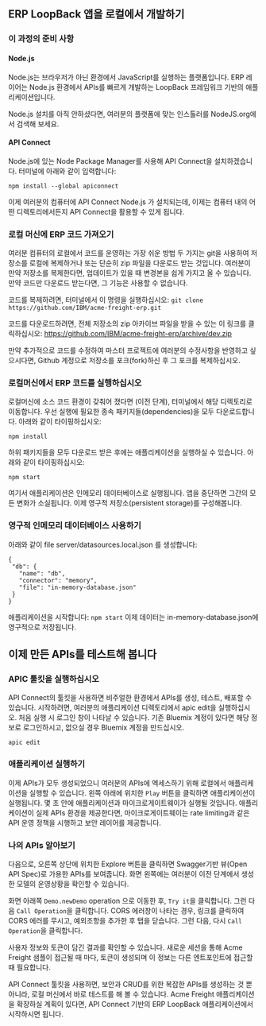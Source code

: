 ## ERP LoopBack 앱을 로컬에서 개발하기

### 이 과정의 준비 사항

#### Node.js
Node.js는 브라우저가 아닌 환경에서 JavaScript를 실행하는 플랫폼입니다. ERP 레이어는 Node.js 환경에서 APIs를 빠르게 개발하는 LoopBack 프레임워크 기반의 애플리케이션입니다.

Node.js 설치를 아직 안하셨다면,  여러분의 플랫폼에 맞는 인스톨러를 NodeJS.org에서 검색해 보세요.

#### API Connect
Node.js에 있는 Node Package Manager를 사용해 API Connect을 설치하겠습니다. 터미널에 아래와 같이 입력합니다:

`npm install --global apiconnect`

이제 여러분의 컴퓨터에 API Connect Node.js 가 설치되는데, 이제는 컴퓨터 내의 어떤 디렉토리에서든지 API Connect을 활용할 수 있게 됩니다.

### 로컬 머신에 ERP 코드 가져오기

여러분 컴퓨터의 로컬에서 코드를 운영하는 가장 쉬운 방법 두 가지는 git을 사용하여 저장소를 로컬에 복제하거나 또는 단순히 zip 파일을 다운로드 받는 것입니다. 여러분이 만약 저장소를 복제한다면, 업데이트가 있을 때 변경본을 쉽게 가지고 올 수 있습니다. 만약 코드만 다운로드 받는다면, 그 기능은 사용할 수 없습니다.

코드를 복제하려면, 터미널에서 이 명령을 실행하십시오:
`git clone https://github.com/IBM/acme-freight-erp.git`

코드를 다운로드하려면, 전체 저장소의 zip 아카이브 파일을 받을 수 있는 이 링크를 클릭하십시오:
https://github.com/IBM/acme-freight-erp/archive/dev.zip

만약 추가적으로 코드를 수정하여 마스터 프로젝트에 여러분의 수정사항을 반영하고 싶으시다면, Github 계정으로 저장소를 포크(fork)하신 후 그 포크를 복제하십시오.

### 로컬머신에서 ERP 코드를 실행하십시오

로컬머신에 소스 코드 환경이 갖춰어 졌다면 (이전 단계), 터미널에서 해당 디렉토리로 이동합니다. 우선 실행에 필요한 종속 패키지들(dependencies)을 모두 다운로드합니다. 아래와 같이 타이핑하십시오:

`npm install`

하위 패키지들을 모두 다운로드 받은 후에는 애플리케이션을 실행하실 수 있습니다. 아래와 같이 타이핑하십시오:

`npm start`

여기서 애플리케이션은 인메모리 데이터베이스로 실행됩니다. 앱을 중단하면 그간의 모든 변화가 소실됩니다. 이제 영구적 저장소(persistent storage)를 구성해봅니다.


### 영구적 인메모리 데이터베이스 사용하기

아래와 같이 file server/datasources.local.json 를 생성합니다:
```
{
 "db": {
   "name": "db",
   "connector": "memory",
   "file": "in-memory-database.json"
 }
}
```
애플리케이션을 시작합니다: `npm start`
이제 데이터는 in-memory-database.json에 영구적으로 저장됩니다.

## 이제 만든 APIs를 테스트해 봅니다

### APIC 툴킷을 실행하십시오
API Connect의 툴킷을 사용하면 비주얼한 환경에서 APIs를 생성, 테스트, 배포할 수 있습니다. 시작하려면, 여러분의 애플리케이션 디렉토리에서 apic edit을 실행하십시오. 처음 실행 시 로그인 창이 나타날 수 있습니다. 기존 Bluemix 계정이 있다면 해당 정보로 로그인하시고, 없으실 경우 Bluemix 계정을 만드십시오.
```
apic edit
```

### 애플리케이션 실행하기
이제  APIs가 모두 생성되었으니 여러분의 APIs에 엑세스하기 위해 로컬에서 애플리케이션을 실행할 수 있습니다. 왼쪽 아래에 위치한 `Play` 버튼을 클릭하면 애플리케이션이 실행됩니다. 몇 초 안에 애플리케이션과 마이크로게이트웨이가 실행될 것입니다. 애플리케이션이 실제 APIs 환경을 제공한다면, 마이크로게이트웨이는 rate limiting과 같은 API 운영 정책을 시행하고 보안 레이어를 제공합니다.

### 나의 APIs 알아보기
다음으로, 오른쪽 상단에 위치한 Explore 버튼을 클릭하면 Swagger기반 뷰(Open API Spec)로 가용한 APIs를 보여줍니다. 화면 왼쪽에는 여러분이 이전 단계에서 생성한 모델의 운영상황을 확인할 수 있습니다.

화면 아래쪽 `Demo.newDemo` operation 으로 이동한 후, `Try it`을 클릭합니다. 그런 다음 `Call Operation`을 클릭합니다. CORS 에러창이 나타는 경우, 링크를 클릭하여 CORS 에러를 무시고, 예외조항을 추가한 후 탭을 닫습니다. 그런 다음, 다시 `Call Operation`을 클릭합니다.

사용자 정보와 토큰이 담긴 결과를 확인할 수 있습니다. 새로운 세션을 통해 Acme Freight 샘플이 접근될 때 마다, 토큰이 생성되며 이 정보는 다른 엔트포인트에 접근할 때 필요합니다.

API Connect 툴킷을 사용하면, 보안과 CRUD를 위한 복잡한 APIs를 생성하는 것 뿐 아니라, 로컬 머신에서 바로 테스트를 해 볼 수 있습니다. Acme Freight 애플리케이션을 확장하실 계획이 있다면, API Connect 기반의 ERP LoopBack 애플리케이션에서 시작하시면 됩니다.  
